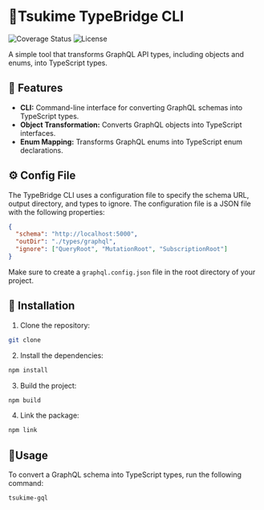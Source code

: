 # 🌸Tsukime TypeBridge CLI

![Coverage Status](https://img.shields.io/badge/version-1.0.0-red)
![License](https://img.shields.io/badge/license-MIT-blue)

A simple tool that transforms GraphQL API types, including objects and enums, into TypeScript types.

## 🚀 Features

- **CLI:** Command-line interface for converting GraphQL schemas into TypeScript types.
- **Object Transformation:** Converts GraphQL objects into TypeScript interfaces.
- **Enum Mapping:** Transforms GraphQL enums into TypeScript enum declarations.

## ⚙️ Config File

The TypeBridge CLI uses a configuration file to specify the schema URL, output directory, and types to ignore. The configuration file is a JSON file with the following properties:
```json
{
  "schema": "http://localhost:5000",
  "outDir": "./types/graphql",
  "ignore": ["QueryRoot", "MutationRoot", "SubscriptionRoot"]
}
```
Make sure to create a `graphql.config.json` file in the root directory of your project.

## 🔧 Installation

1. Clone the repository:
```bash
git clone
```

2. Install the dependencies:
```bash
npm install
```

3. Build the project:
```bash
npm build
```

4. Link the package:
```bash
npm link
```

## 🏃Usage

To convert a GraphQL schema into TypeScript types, run the following command:
```bash
tsukime-gql
```